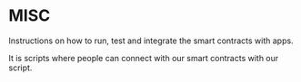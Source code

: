 # MISC

Instructions on how to run, test and integrate the smart contracts with apps.

It is scripts where people can connect with our smart contracts with our script.